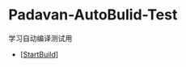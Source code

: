 # Padavan-AutoBulid-Test
学习自动编译测试用

- [[StartBuild](https://github.com/vb1980/Padavan_CI/actions?query=workflow%3A%22Build+Padavan%22)]
